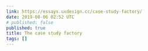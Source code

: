 ```yaml
---
link: https://essays.uxdesign.cc/case-study-factory/
date: 2019-08-06 02:52 UTC
# published: false
published: true
title: The case study factory
tags: []
---
```



